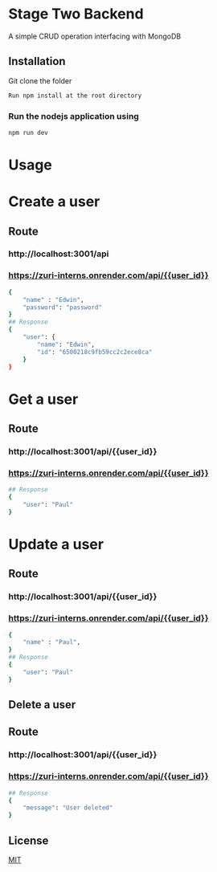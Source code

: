 # Stage Two Backend

A simple CRUD operation interfacing with MongoDB

## Installation

Git clone the folder

```bash
Run npm install at the root directory
```

### Run the nodejs application using

```bash
npm run dev
```

# Usage

# Create a user

## Route

### http://localhost:3001/api

### https://zuri-interns.onrender.com/api/{{user_id}}

```bash
{
    "name" : "Edwin",
    "password": "password"
}
## Response
{
    "user": {
        "name": "Edwin",
        "id": "6500218c9fb59cc2c2ece8ca"
    }
}
```

# Get a user

## Route

### http://localhost:3001/api/{{user_id}}

### https://zuri-interns.onrender.com/api/{{user_id}}

```bash
## Response
{
    "user": "Paul"
}
```

# Update a user

## Route

### http://localhost:3001/api/{{user_id}}

### https://zuri-interns.onrender.com/api/{{user_id}}

```bash
{
    "name" : "Paul",
}
## Response
{
    "user": "Paul"
}
```

## Delete a user

## Route

### http://localhost:3001/api/{{user_id}}

### https://zuri-interns.onrender.com/api/{{user_id}}

```bash
## Response
{
    "message": "User deleted"
}
```

## License

[MIT](https://choosealicense.com/licenses/mit/)
